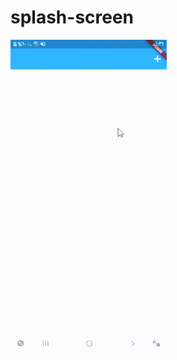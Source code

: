 # splash-screen

<img src="https://github.com/BoQasem/click-show-card/blob/main/explin-project/video.gif" width="250" height="500">
